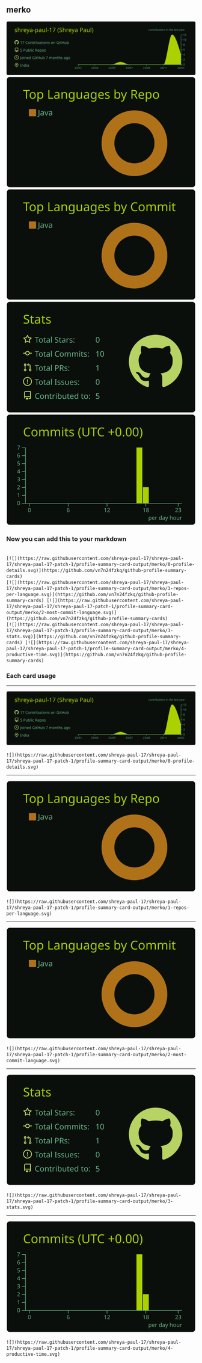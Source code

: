 ## merko

[![](./0-profile-details.svg)](https://github.com/vn7n24fzkq/github-profile-summary-cards)
[![](./1-repos-per-language.svg)](https://github.com/vn7n24fzkq/github-profile-summary-cards) [![](./2-most-commit-language.svg)](https://github.com/vn7n24fzkq/github-profile-summary-cards)
[![](./3-stats.svg)](https://github.com/vn7n24fzkq/github-profile-summary-cards) [![](./4-productive-time.svg)](https://github.com/vn7n24fzkq/github-profile-summary-cards)
### Now you can add this to your markdown
```

[![](https://raw.githubusercontent.com/shreya-paul-17/shreya-paul-17/shreya-paul-17-patch-1/profile-summary-card-output/merko/0-profile-details.svg)](https://github.com/vn7n24fzkq/github-profile-summary-cards)
[![](https://raw.githubusercontent.com/shreya-paul-17/shreya-paul-17/shreya-paul-17-patch-1/profile-summary-card-output/merko/1-repos-per-language.svg)](https://github.com/vn7n24fzkq/github-profile-summary-cards) [![](https://raw.githubusercontent.com/shreya-paul-17/shreya-paul-17/shreya-paul-17-patch-1/profile-summary-card-output/merko/2-most-commit-language.svg)](https://github.com/vn7n24fzkq/github-profile-summary-cards)
[![](https://raw.githubusercontent.com/shreya-paul-17/shreya-paul-17/shreya-paul-17-patch-1/profile-summary-card-output/merko/3-stats.svg)](https://github.com/vn7n24fzkq/github-profile-summary-cards) [![](https://raw.githubusercontent.com/shreya-paul-17/shreya-paul-17/shreya-paul-17-patch-1/profile-summary-card-output/merko/4-productive-time.svg)](https://github.com/vn7n24fzkq/github-profile-summary-cards)

```

### Each card usage
---

![](./0-profile-details.svg)

```
![](https://raw.githubusercontent.com/shreya-paul-17/shreya-paul-17/shreya-paul-17-patch-1/profile-summary-card-output/merko/0-profile-details.svg)
```

    

---

![](./1-repos-per-language.svg)

```
![](https://raw.githubusercontent.com/shreya-paul-17/shreya-paul-17/shreya-paul-17-patch-1/profile-summary-card-output/merko/1-repos-per-language.svg)
```

    

---

![](./2-most-commit-language.svg)

```
![](https://raw.githubusercontent.com/shreya-paul-17/shreya-paul-17/shreya-paul-17-patch-1/profile-summary-card-output/merko/2-most-commit-language.svg)
```

    

---

![](./3-stats.svg)

```
![](https://raw.githubusercontent.com/shreya-paul-17/shreya-paul-17/shreya-paul-17-patch-1/profile-summary-card-output/merko/3-stats.svg)
```

    

---

![](./4-productive-time.svg)

```
![](https://raw.githubusercontent.com/shreya-paul-17/shreya-paul-17/shreya-paul-17-patch-1/profile-summary-card-output/merko/4-productive-time.svg)
```

    
